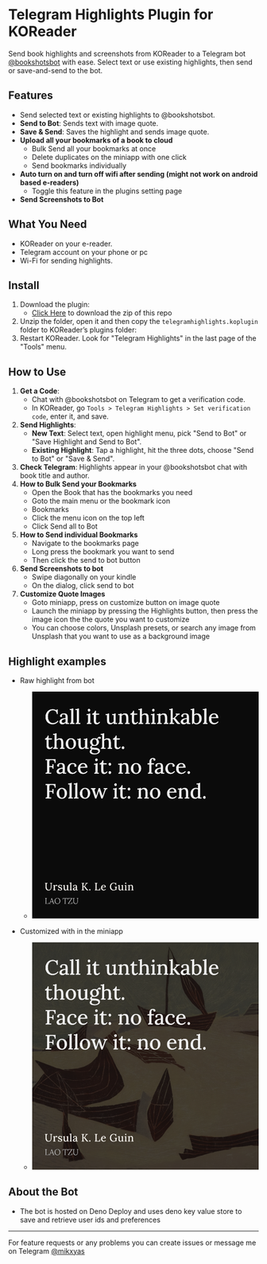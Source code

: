 # Telegram Highlights Plugin for KOReader

Send book highlights and screenshots from KOReader to a Telegram bot [@bookshotsbot](https://t.me/bookshotsbot) with ease. Select text or use existing highlights, then send or save-and-send to the bot.

## Features

- Send selected text or existing highlights to @bookshotsbot.
- **Send to Bot**: Sends text with image quote.
- **Save & Send**: Saves the highlight and sends image quote.
- **Upload all your bookmarks of a book to cloud**
  - Bulk Send all your bookmarks at once
  - Delete duplicates on the miniapp with one click
  - Send bookmarks individually
- **Auto turn on and turn off wifi after sending (might not work on android based e-readers)**
  - Toggle this feature in the plugins setting page
- **Send Screenshots to Bot**

## What You Need

- KOReader on your e-reader.
- Telegram account on your phone or pc
- Wi-Fi for sending highlights.

## Install

1. Download the plugin:
   - [Click Here](https://github.com/0xmiki/telegramhighlights.koplugin/archive/refs/heads/main.zip) to download the zip of this repo
2. Unzip the folder, open it and then copy the `telegramhighlights.koplugin` folder to KOReader’s plugins folder:
3. Restart KOReader. Look for "Telegram Highlights" in the last page of the "Tools" menu.

## How to Use

1. **Get a Code**:
   - Chat with @bookshotsbot on Telegram to get a verification code.
   - In KOReader, go `Tools > Telegram Highlights > Set verification code`, enter it, and save.
2. **Send Highlights**:
   - **New Text**: Select text, open highlight menu, pick "Send to Bot" or "Save Highlight and Send to Bot".
   - **Existing Highlight**: Tap a highlight, hit the three dots, choose "Send to Bot" or "Save & Send".
3. **Check Telegram**: Highlights appear in your @bookshotsbot chat with book title and author.
4. **How to Bulk Send your Bookmarks**
   - Open the Book that has the bookmarks you need
   - Goto the main menu or the bookmark icon
   - Bookmarks
   - Click the menu icon on the top left
   - Click Send all to Bot
5. **How to Send individual Bookmarks**
   - Navigate to the bookmarks page
   - Long press the bookmark you want to send
   - Then click the send to bot button
6. **Send Screenshots to bot**
   - Swipe diagonally on your kindle
   - On the dialog, click send to bot
7. **Customize Quote Images**
   - Goto miniapp, press on customize button on image quote
   - Launch the miniapp by pressing the Highlights button, then press the image icon the the quote you want to customize
   - You can choose colors, Unsplash presets, or search any image from Unsplash that you want to use as a background image

## Highlight examples

- Raw highlight from bot

  - ![Alt text](./images/lao.png)

- Customized with in the miniapp

  - ![Alt text](./images/lao-custom.png)

## About the Bot

- The bot is hosted on Deno Deploy and uses deno key value store to save and retrieve user ids and preferences

---

For feature requests or any problems you can create issues or message me on Telegram [@mikxyas](https://t.me/mikxyas)
